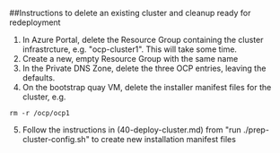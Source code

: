 ##Instructions to delete an existing cluster and cleanup ready for redeployment

1. In Azure Portal, delete the Resource Group containing the cluster infrastrcture, e.g. "ocp-cluster1". This will take some time.
2. Create a new, empty Resource Group with the same name
4. In the Private DNS Zone, delete the three OCP entries, leaving the defaults.
5. On the bootstrap quay VM, delete the installer manifest files for the cluster, e.g.
```
rm -r /ocp/ocp1
```
5. Follow the instructions in (40-deploy-cluster.md) from "run ./prep-cluster-config.sh" to create new installation manifest files